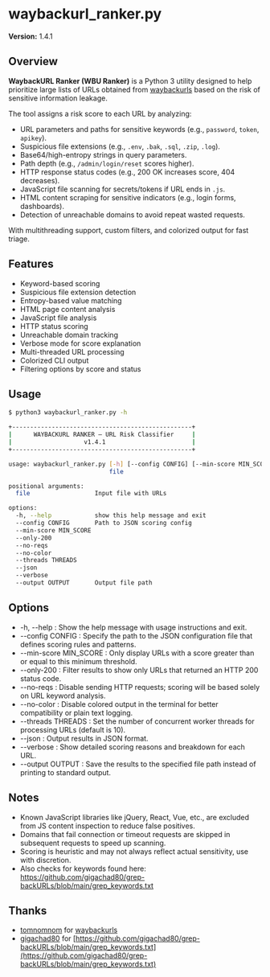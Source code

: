 # waybackurl_ranker.py

**Version:** 1.4.1

## Overview

**WaybackURL Ranker (WBU Ranker)** is a Python 3 utility designed to help prioritize large lists of URLs obtained from [waybackurls](https://github.com/tomnomnom/waybackurls) based on the risk of sensitive information leakage.

The tool assigns a risk score to each URL by analyzing:

- URL parameters and paths for sensitive keywords (e.g., `password`, `token`, `apikey`).
- Suspicious file extensions (e.g., `.env`, `.bak`, `.sql`, `.zip`, `.log`).
- Base64/high-entropy strings in query parameters.
- Path depth (e.g., `/admin/login/reset` scores higher).
- HTTP response status codes (e.g., 200 OK increases score, 404 decreases).
- JavaScript file scanning for secrets/tokens if URL ends in `.js`.
- HTML content scraping for sensitive indicators (e.g., login forms, dashboards).
- Detection of unreachable domains to avoid repeat wasted requests.

With multithreading support, custom filters, and colorized output for fast triage.


## Features

- Keyword-based scoring
- Suspicious file extension detection
- Entropy-based value matching
- HTML page content analysis
- JavaScript file analysis
- HTTP status scoring
- Unreachable domain tracking
- Verbose mode for score explanation
- Multi-threaded URL processing
- Colorized CLI output
- Filtering options by score and status

## Usage

```bash
$ python3 waybackurl_ranker.py -h                                         

+--------------------------------------------------+
|      WAYBACKURL RANKER — URL Risk Classifier     |
|                    v1.4.1                        |
+--------------------------------------------------+

usage: waybackurl_ranker.py [-h] [--config CONFIG] [--min-score MIN_SCORE] [--only-200] [--no-reqs] [--no-color] [--threads THREADS] [--json] [--verbose] [--output OUTPUT]
                            file

positional arguments:
  file                  Input file with URLs

options:
  -h, --help            show this help message and exit
  --config CONFIG       Path to JSON scoring config
  --min-score MIN_SCORE
  --only-200
  --no-reqs
  --no-color
  --threads THREADS
  --json
  --verbose
  --output OUTPUT       Output file path

```

## Options

- -h, --help : Show the help message with usage instructions and exit.
- --config CONFIG : Specify the path to the JSON configuration file that defines scoring rules and patterns.
- --min-score MIN_SCORE : Only display URLs with a score greater than or equal to this minimum threshold.
- --only-200 : Filter results to show only URLs that returned an HTTP 200 status code.
- --no-reqs : Disable sending HTTP requests; scoring will be based solely on URL keyword analysis.
- --no-color : Disable colored output in the terminal for better compatibility or plain text logging.
- --threads THREADS : Set the number of concurrent worker threads for processing URLs (default is 10).
- --json : Output results in JSON format.
- --verbose : Show detailed scoring reasons and breakdown for each URL.
- --output OUTPUT : Save the results to the specified file path instead of printing to standard output.

## Notes

- Known JavaScript libraries like jQuery, React, Vue, etc., are excluded from JS content inspection to reduce false positives.
- Domains that fail connection or timeout requests are skipped in subsequent requests to speed up scanning.
- Scoring is heuristic and may not always reflect actual sensitivity, use with discretion.
- Also checks for keywords found here: https://github.com/gigachad80/grep-backURLs/blob/main/grep_keywords.txt

## Thanks

- [tomnomnom](https://github.com/tomnomnom) for [waybackurls](https://github.com/tomnomnom/waybackurls)
- [gigachad80](https://github.com/gigachad80) for [https://github.com/gigachad80/grep-backURLs/blob/main/grep_keywords.txt](https://github.com/gigachad80/grep-backURLs/blob/main/grep_keywords.txt)
